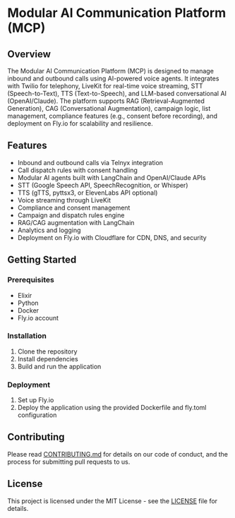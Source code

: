 # Modular AI Communication Platform (MCP)

## Overview

The Modular AI Communication Platform (MCP) is designed to manage inbound and outbound calls using AI-powered voice agents. It integrates with Twilio for telephony, LiveKit for real-time voice streaming, STT (Speech-to-Text), TTS (Text-to-Speech), and LLM-based conversational AI (OpenAI/Claude). The platform supports RAG (Retrieval-Augmented Generation), CAG (Conversational Augmentation), campaign logic, list management, compliance features (e.g., consent before recording), and deployment on Fly.io for scalability and resilience.

## Features

- Inbound and outbound calls via Telnyx integration
- Call dispatch rules with consent handling
- Modular AI agents built with LangChain and OpenAI/Claude APIs
- STT (Google Speech API, SpeechRecognition, or Whisper)
- TTS (gTTS, pyttsx3, or ElevenLabs API optional)
- Voice streaming through LiveKit
- Compliance and consent management
- Campaign and dispatch rules engine
- RAG/CAG augmentation with LangChain
- Analytics and logging
- Deployment on Fly.io with Cloudflare for CDN, DNS, and security

## Getting Started

### Prerequisites

- Elixir
- Python
- Docker
- Fly.io account

### Installation

1. Clone the repository
2. Install dependencies
3. Build and run the application

### Deployment

1. Set up Fly.io
2. Deploy the application using the provided Dockerfile and fly.toml configuration

## Contributing

Please read [CONTRIBUTING.md](CONTRIBUTING.md) for details on our code of conduct, and the process for submitting pull requests to us.

## License

This project is licensed under the MIT License - see the [LICENSE](LICENSE) file for details.
